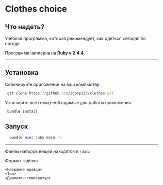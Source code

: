 # Clothes choice
## Что надеть? 

Учебная программа, которая рекомендует, как одеться сегодня по погоде.

Программа написана на **Ruby v 2.4.4**.
***
## Установка
Склонируйте приложение на ваш компьютер
``` ruby
 git clone https://github.com/igorp123/clothes.git
```
Установите все гемы,необходимые для работы приложения.
``` ruby
 bundle install
```
## Запуск
``` ruby
  bundle exec ruby main.rb
```
***

Файлы наборов вещей находятся в `\data`

Формат файлов
```
<Название одежды>
<Тип>
<Диапазон температур>
```
